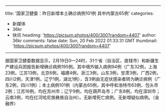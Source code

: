 
---
title: '国家卫健委：昨日新增本土确诊病例101例 其中内蒙古65例'
categories: 
 - 新媒体
 - 36kr
 - 快讯
headimg: 'https://picsum.photos/400/300?random=4407'
author: 36kr
comments: false
date: Sun, 20 Feb 2022 01:33:31 GMT
thumbnail: 'https://picsum.photos/400/300?random=4407'
---

<div>   
据国家卫健委数据显示，2月19日0—24时，31个省（自治区、直辖市）和新疆生产建设兵团报告新增确诊病例195例。其中境外输入病例94例（广东32例，上海23例，江苏13例，北京6例，福建4例，浙江3例，山东3例，甘肃3例，广西2例，四川2例，天津1例，辽宁1例，湖北1例），含3例由无症状感染者转为确诊病例（广东2例，四川1例）；本土病例101例（内蒙古65例，其中呼和浩特市63例、包头市2例；江苏16例，均在苏州市；辽宁9例，均在葫芦岛市；广东8例，均在深圳市；云南3例，均在红河哈尼族彝族自治州）。无新增死亡病例。无新增疑似病例。（金融界）  
</div>
            